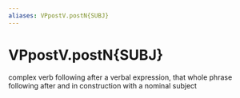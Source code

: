 ```yaml
---
aliases: VPpostV.postN{SUBJ}
---
```

# VPpostV.postN{SUBJ}

complex verb following after a verbal expression, that whole phrase following after and in construction with a nominal subject
